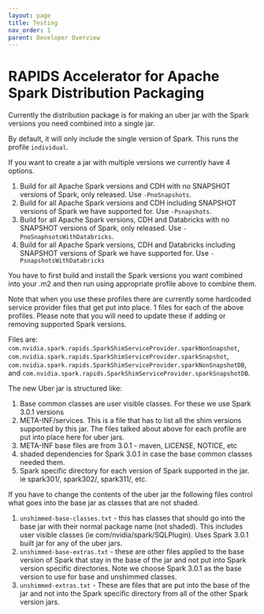 ```yaml
---
layout: page
title: Testing
nav_order: 1
parent: Developer Overview
---
```

# RAPIDS Accelerator for Apache Spark Distribution Packaging

Currently the distribution package is for making an uber jar with the Spark versions you need combined into a single jar.

By default, it will only include the single version of Spark. This runs the profile `individual`.

If you want to create a jar with multiple versions we currently have 4 options.

1. Build for all Apache Spark versions and CDH with no SNAPSHOT versions of Spark, only released. Use `-PnoSnapshots`.
2. Build for all Apache Spark versions and CDH including SNAPSHOT versions of Spark we have supported for. Use `-Psnapshots`.
3. Build for all Apache Spark versions, CDH and Databricks with no SNAPSHOT versions of Spark, only released. Use `-PnoSnaphsotsWithDatabricks`.
4. Build for all Apache Spark versions, CDH and Databricks including SNAPSHOT versions of Spark we have supported for. Use `-PsnapshotsWithDatabricks`

You have to first build and install the Spark versions you want combined into your .m2 and then run using appropriate profile above to combine them.

Note that when you use these profiles there are currently some hardcoded service provider files that get put into place. 1 files for each of the
above profiles. Please note that you will need to update these if adding or removing supported Spark versions.

Files are: `com.nvidia.spark.rapids.SparkShimServiceProvider.sparkNonSnapshot`, `com.nvidia.spark.rapids.SparkShimServiceProvider.sparkSnapshot`, `com.nvidia.spark.rapids.SparkShimServiceProvider.sparkNonSnapshotDB`, and `com.nvidia.spark.rapids.SparkShimServiceProvider.sparkSnapshotDB`.

The new Uber jar is structured like:

1. Base common classes are user visible classes. For these we use Spark 3.0.1 versions
2. META-INF/services. This is a file that has to list all the shim versions supported by this jar. The files talked about above for each profile are put into place here for uber jars.
3. META-INF base files are from 3.0.1  - maven, LICENSE, NOTICE, etc
4. shaded dependencies for Spark 3.0.1 in case the base common classes needed them.
5. Spark specific directory for each version of Spark supported in the jar. ie spark301/, spark302/, spark311/, etc.

If you have to change the contents of the uber jar the following files control what goes into the base jar as classes that are not shaded.

1. `unshimmed-base-classes.txt` - this has classes that should go into the base jar with their normal package name (not shaded). This includes user visible classes (ie com/nvidia/spark/SQLPlugin). Uses Spark 3.0.1 built jar for any of the uber jars.
2. `unshimmed-base-extras.txt` - these are other files applied to the base version of Spark that stay in the base of the jar and not put into Spark version specific directories. Note we choose Spark 3.0.1 as the base version to use for base and unshimmed classes.
3. `unshimmed-extras.txt` - These are files that are put into the base of the jar and not into the Spark specific directory from all of the other Spark version jars.

